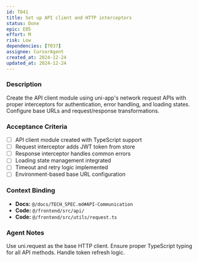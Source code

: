 ```yaml
---
id: T041
title: Set up API client and HTTP interceptors
status: Done
epic: E05
effort: M
risk: Low
dependencies: [T037]
assignee: CursorAgent
created_at: 2024-12-24
updated_at: 2024-12-24
---
```


### Description

Create the API client module using uni-app's network request APIs with proper interceptors for authentication, error handling, and loading states. Configure base URLs and request/response transformations.

### Acceptance Criteria

- [ ] API client module created with TypeScript support
- [ ] Request interceptor adds JWT token from store
- [ ] Response interceptor handles common errors
- [ ] Loading state management integrated
- [ ] Timeout and retry logic implemented
- [ ] Environment-based base URL configuration

### Context Binding

- **Docs:** `@/docs/TECH_SPEC.md#API-Communication`
- **Code:** `@/frontend/src/api/`
- **Code:** `@/frontend/src/utils/request.ts`

### Agent Notes

Use uni.request as the base HTTP client. Ensure proper TypeScript typing for all API methods. Handle token refresh logic. 